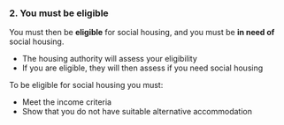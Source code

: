 ###  **2\. You must be eligible**

You must then be **eligible** for social housing, and you must be **in need
of** social housing.

  * The housing authority will assess your eligibility 
  * If you are eligible, they will then assess if you need social housing 

To be eligible for social housing you must:

  * Meet the income criteria 
  * Show that you do not have suitable alternative accommodation 

